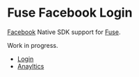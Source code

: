 # Fuse Facebook Login

[Facebook](https://www.facebook.com/) Native SDK support for [Fuse](http://www.fusetools.com/).

Work in progress.

- [Login](https://github.com/bolav/fuse-facebook/tree/feature-analytics/FacebookLoginExample)
- [Anayltics](https://github.com/bolav/fuse-facebook/tree/feature-analytics/FacebookAnalyticsExample)

